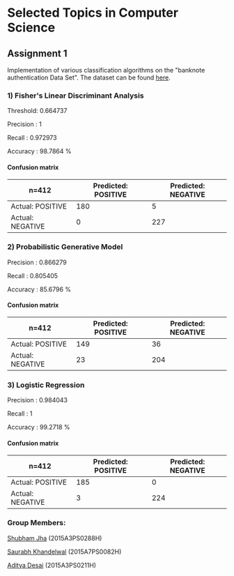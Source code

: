 # Selected Topics in Computer Science
## Assignment 1

Implementation of various classification algorithms on the "banknote authentication Data Set".
The dataset can be found [here](https://archive.ics.uci.edu/ml/datasets/banknote+authentication).
### 1) Fisher's Linear Discriminant Analysis

Threshold: 0.664737

Precision : 1

Recall : 0.972973

Accuracy : 98.7864 % 

#### Confusion matrix

| n=412       | Predicted: POSITIVE | Predicted: NEGATIVE |
|-------------|----------------|---------------|
| Actual: POSITIVE | 180            | 5             |
| Actual: NEGATIVE  | 0              | 227           |


### 2) Probabilistic Generative Model

Precision : 0.866279

Recall : 0.805405

Accuracy : 85.6796 %

#### Confusion matrix

| n=412       | Predicted: POSITIVE | Predicted: NEGATIVE |
|-------------|----------------|---------------|
| Actual: POSITIVE | 149            | 36            |
| Actual: NEGATIVE  | 23             | 204           |


### 3) Logistic Regression

Precision : 0.984043

Recall : 1

Accuracy : 99.2718 %

#### Confusion matrix

| n=412       | Predicted: POSITIVE | Predicted: NEGATIVE |
|-------------|----------------|---------------|
| Actual: POSITIVE | 185            | 0             |
| Actual: NEGATIVE  | 3              | 224           |

### Group Members:
[Shubham Jha](http://github.com/shubhamjha97/)		(2015A3PS0288H)

[Saurabh Khandelwal](https://github.com/stgstg27)	(2015A7PS0082H)

[Aditya Desai](https://github.com/desai-aditya) 		(2015A3PS0211H)
